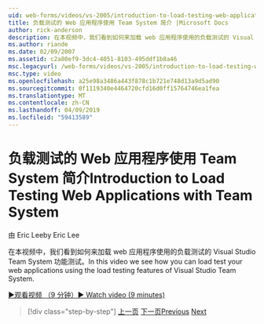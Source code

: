 ```yaml
---
uid: web-forms/videos/vs-2005/introduction-to-load-testing-web-applications-with-team-system
title: 负载测试的 Web 应用程序使用 Team System 简介 |Microsoft Docs
author: rick-anderson
description: 在本视频中，我们看到如何来加载 web 应用程序使用的负载测试的 Visual Studio Team System 功能测试。
ms.author: riande
ms.date: 02/09/2007
ms.assetid: c2a80ef9-3dc4-4051-8103-495ddf1b8a46
msc.legacyurl: /web-forms/videos/vs-2005/introduction-to-load-testing-web-applications-with-team-system
msc.type: video
ms.openlocfilehash: a25e98a3486a443f878c1b721e748d13a9d5ad90
ms.sourcegitcommit: 0f1119340e4464720cfd16d0ff15764746ea1fea
ms.translationtype: MT
ms.contentlocale: zh-CN
ms.lasthandoff: 04/09/2019
ms.locfileid: "59413589"
---
```

# <a name="introduction-to-load-testing-web-applications-with-team-system"></a><span data-ttu-id="56bbb-103">负载测试的 Web 应用程序使用 Team System 简介</span><span class="sxs-lookup"><span data-stu-id="56bbb-103">Introduction to Load Testing Web Applications with Team System</span></span>

<span data-ttu-id="56bbb-104">由 Eric Lee</span><span class="sxs-lookup"><span data-stu-id="56bbb-104">by Eric Lee</span></span>

<span data-ttu-id="56bbb-105">在本视频中，我们看到如何来加载 web 应用程序使用的负载测试的 Visual Studio Team System 功能测试。</span><span class="sxs-lookup"><span data-stu-id="56bbb-105">In this video we see how you can load test your web applications using the load testing features of Visual Studio Team System.</span></span>

[<span data-ttu-id="56bbb-106">&#9654;观看视频 （9 分钟）</span><span class="sxs-lookup"><span data-stu-id="56bbb-106">&#9654; Watch video (9 minutes)</span></span>](https://channel9.msdn.com/Blogs/ASP-NET-Site-Videos/introduction-to-load-testing-web-applications-with-team-system)

> [!div class="step-by-step"]
> <span data-ttu-id="56bbb-107">[上一页](introduction-to-testing-web-applications-with-team-system.md)
> [下一页](introduction-to-manual-testing-with-team-system.md)</span><span class="sxs-lookup"><span data-stu-id="56bbb-107">[Previous](introduction-to-testing-web-applications-with-team-system.md)
[Next](introduction-to-manual-testing-with-team-system.md)</span></span>
